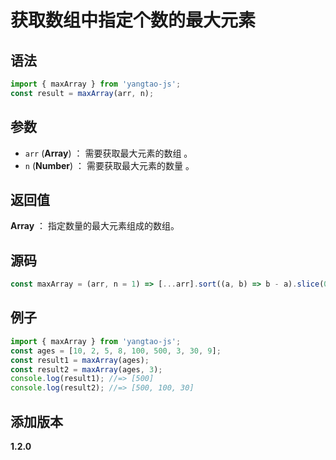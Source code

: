 # 获取数组中指定个数的最大元素

## 语法

```js
import { maxArray } from 'yangtao-js';
const result = maxArray(arr, n);
```

## 参数

- `arr` (**Array**) ： 需要获取最大元素的数组 。
- `n` (**Number**) ： 需要获取最大元素的数量 。

## 返回值

**Array** ： 指定数量的最大元素组成的数组。

## 源码

```js
const maxArray = (arr, n = 1) => [...arr].sort((a, b) => b - a).slice(0, n);
```

## 例子

```js
import { maxArray } from 'yangtao-js';
const ages = [10, 2, 5, 8, 100, 500, 3, 30, 9];
const result1 = maxArray(ages);
const result2 = maxArray(ages, 3);
console.log(result1); //=> [500]
console.log(result2); //=> [500, 100, 30]
```

## 添加版本

**1.2.0**
